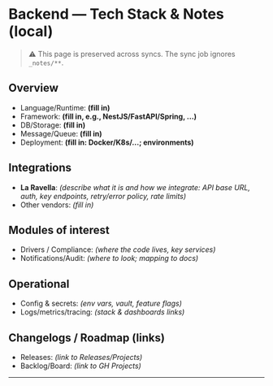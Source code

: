 # Backend — Tech Stack & Notes (local)
> ⚠️ This page is preserved across syncs. The sync job ignores `_notes/**`.

## Overview
- Language/Runtime: **(fill in)**  
- Framework: **(fill in, e.g., NestJS/FastAPI/Spring, …)**  
- DB/Storage: **(fill in)**  
- Message/Queue: **(fill in)**  
- Deployment: **(fill in: Docker/K8s/…; environments)**

## Integrations
- **La Ravella**: *(describe what it is and how we integrate: API base URL, auth, key endpoints, retry/error policy, rate limits)*  
- Other vendors: *(fill in)*

## Modules of interest
- Drivers / Compliance: *(where the code lives, key services)*  
- Notifications/Audit: *(where to look; mapping to docs)*

## Operational
- Config & secrets: *(env vars, vault, feature flags)*  
- Logs/metrics/tracing: *(stack & dashboards links)*

## Changelogs / Roadmap (links)
- Releases: *(link to Releases/Projects)*  
- Backlog/Board: *(link to GH Projects)*

---
